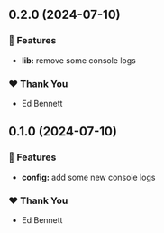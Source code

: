 ## 0.2.0 (2024-07-10)


### 🚀 Features

- **lib:** remove some console logs


### ❤️  Thank You

- Ed Bennett

## 0.1.0 (2024-07-10)


### 🚀 Features

- **config:** add some new console logs


### ❤️  Thank You

- Ed Bennett